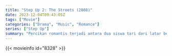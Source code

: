```yaml
---
title: "Step Up 2: The Streets (2008)"
date: 2023-12-04T09:43:05Z
tags: ["Movie"]
categories: ["Drama", "Music", "Romance"]
series: ["Step Up"]
summary: "Percikan romantis terjadi antara dua siswa tari dari latar belakang berbeda di Sekolah Seni Maryland."
---
```


<mux-player stream-type="on-demand"
src="https://kp3d-my.sharepoint.com/personal/ryoo_kp3d_onmicrosoft_com/_layouts/15/download.aspx?share=EaXcQCsF795Cl-2hilmdx6YBRPFGBqjr7M3HvIMuiYjR8g" prefer-playback="mse" controls>

</mux-player>


{{< movieinfo id="8328" >}}

<script src="https://cdn.jsdelivr.net/npm/@mux/mux-player"></script>

 <script type="application/ld+json ">
{
"@context": "https://schema.org/",
"@type": "VideoObject",
"name": "Step Up 2: The Streets (2008)",
"contentUrl": "https://stream.mux.com/Xe5GkHWNaWfDfruBLxNFBBxBcbCz02G8cfvmFHiODl3w.m3u8",
"thumbnailUrl": "https://www.themoviedb.org/t/p/original/wH8orcVOxjmJbmnKwlIzlrHiigt.jpg?width=314&fit_mode=preserve&time=25",
"uploadDate": "2023-12-04T09:43:05Z",
}

</script>
